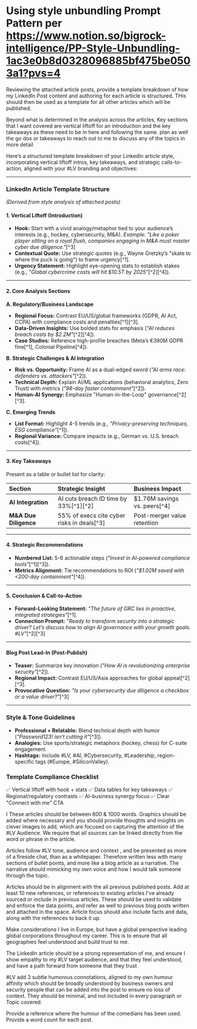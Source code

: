 # Using style unbundling Prompt Pattern per https://www.notion.so/bigrock-intelligence/PP-Style-Unbundling-1ac3e0b8d0328096885bf475be0503a1?pvs=4

Reviewing the attached article posts, provide a template breakdown of how my LinkedIn Post content and authoring for each article is structured.
THis should then be used as a template for all other articles which will be published.

Beyond what is determined in the analysis across the articles, Key sections that I want covered are vertical liftoff for an introduction and the key takeaways as these need to be in here and following the same.  plan as well the go dos or takeaways to reach out to me to discuss any of the topics in more detail

Here’s a structured template breakdown of your LinkedIn article style, incorporating vertical liftoff intros, key takeaways, and strategic calls-to-action, aligned with your \#LV branding and objectives:

---

### **LinkedIn Article Template Structure**

*(Derived from style analysis of attached posts)*

#### **1. Vertical Liftoff (Introduction)**

- **Hook:** Start with a vivid analogy/metaphor tied to your audience’s interests (e.g., hockey, cybersecurity, M\&A).
*Example:* *"Like a poker player sitting on a royal flush, companies engaging in M\&A must master cyber due diligence."*[^3]
- **Contextual Quote:** Use strategic quotes (e.g., Wayne Gretzky’s "skate to where the puck is going") to frame urgency[^1].
- **Urgency Statement:** Highlight eye-opening stats to establish stakes (e.g., *"Global cybercrime costs will hit \$10.5T by 2025"*[^2][^4]).

---

#### **2. Core Analysis Sections**

**A. Regulatory/Business Landscape**

- **Regional Focus:** Contrast EU/US/global frameworks (GDPR, AI Act, CCPA) with compliance costs and penalties[^1][^3].
- **Data-Driven Insights:** Use bolded stats for emphasis (*"AI reduces breach costs by \$2.2M"*[^2][^4]).
- **Case Studies:** Reference high-profile breaches (Meta’s €390M GDPR fine[^1], Colonial Pipeline[^4]).

**B. Strategic Challenges \& AI Integration**

- **Risk vs. Opportunity:** Frame AI as a dual-edged sword (*"AI arms race: defenders vs. attackers"*[^2]).
- **Technical Depth:** Explain AI/ML applications (behavioral analytics, Zero Trust) with metrics (*"98-day faster containment"*[^2]).
- **Human-AI Synergy:** Emphasize "Human-in-the-Loop" governance[^2][^3].

**C. Emerging Trends**

- **List Format:** Highlight 4-5 trends (e.g., *"Privacy-preserving techniques, ESG compliance"*[^1]).
- **Regional Variance:** Compare impacts (e.g., German vs. U.S. breach costs[^4]).

---

#### **3. Key Takeaways**

Present as a table or bullet list for clarity:


| Section | Strategic Insight | Business Impact |
| :-- | :-- | :-- |
| **AI Integration** | AI cuts breach ID time by 33%[^1][^2] | \$1.76M savings vs. peers[^4] |
| **M\&A Due Diligence** | 55% of execs cite cyber risks in deals[^3] | Post-merger value retention |

---

#### **4. Strategic Recommendations**

- **Numbered List:** 5-6 actionable steps (*"Invest in AI-powered compliance tools"*[^1][^3]).
- **Metrics Alignment:** Tie recommendations to ROI (*"\$1.02M saved with <200-day containment"*[^4]).

---

#### **5. Conclusion \& Call-to-Action**

- **Forward-Looking Statement:** *"The future of GRC lies in proactive, integrated strategies"*[^1].
- **Connection Prompt:**
*"Ready to transform security into a strategic driver? Let’s discuss how to align AI governance with your growth goals. \#LV"*[^2][^3]

---

#### **Blog Post Lead-In (Post-Publish)**

- **Teaser:** Summarize key innovation (*"How AI is revolutionizing enterprise security"*[^2]).
- **Regional Impact:** Contrast EU/US/Asia approaches for global appeal[^2][^3].
- **Provocative Question:** *"Is your cybersecurity due diligence a checkbox or a value driver?"*[^3]

---

### **Style \& Tone Guidelines**

- **Professional + Relatable:** Blend technical depth with humor (*"Password123! isn’t cutting it"*[^3]).
- **Analogies:** Use sports/strategic metaphors (hockey, chess) for C-suite engagement.
- **Hashtags:** Include \#LV, \#AI, \#Cybersecurity, \#Leadership, region-specific tags (\#Europe, \#SiliconValley).


### **Template Compliance Checklist**

✅ Vertical liftoff with hook + stats
✅ Data tables for key takeaways
✅ Regional/regulatory contrasts
✅ AI-business synergy focus
✅ Clear "Connect with me" CTA

I 
These articles should be between 600 & 1000 words.   Graphics should be added where necessary and you should provide thoughts and insights on clever images to add, which are focused on capturing the attention of the #LV Audience. We require that all sources can be linked directly from the word or phrase in the article. 

Articles follow #LV tone, audience and context , and be presented as more of a fireside chat, than as a whitepaper.  Therefore written less with many sections of bullet points, and more like a blog article as a narrative.  The narrative should mimicking my own voice and how I would talk someone through the topic.

 Articles should be in alignment with the all previous published posts.  Add at least 10 new references, or references to existing articles I've already sourced or include in previous articles. These should be used to validate and enforce the data points, and refer as well to previous blog posts written and attached in the space. Article focus should also include facts and data, along with the references to back it up. 

Make considerations I live in Europe, but have a global perspective leading global corporations throughout my career. This is to ensure that all geographies feel understood and build trust to me.   

The LinkedIn article should be a strong representation of me, and ensure I show empathy to my #LV target audience, and that they feel understood, and have a path forward from someone that they trust 

#LV add 3 subtle humorous connotations, aligned to my own humour affinity which should be broadly understood by business owners and security people that can be added into the post to ensure no loss of context. They should be minimal, and not included in every paragraph or Topic covered. 

Provide a reference where the humour of the comedians has been used.  Provide a word count for each post.